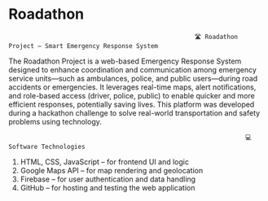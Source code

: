 # Roadathon

                                                       🛣️ Roadathon Project – Smart Emergency Response System

  The Roadathon Project is a web-based Emergency Response System designed to enhance coordination and communication among emergency service units—such as ambulances, police, and public users—during road accidents or emergencies. It leverages real-time maps, alert notifications, and role-based access (driver, police, public) to enable quicker and more efficient responses, potentially saving lives.
This platform was developed during a hackathon challenge to solve real-world transportation and safety problems using technology.

 
                                                                     💻 Software Technologies
 1) HTML, CSS, JavaScript – for frontend UI and logic
 2) Google Maps API – for map rendering and geolocation
 3) Firebase – for user authentication and data handling 
 4) GitHub – for hosting and testing the web application
